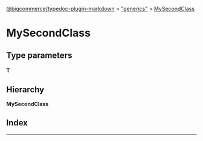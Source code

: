 [@bigcommerce/typedoc-plugin-markdown](../README.md) > ["generics"](../modules/_generics_.md) > [MySecondClass](../classes/_generics_.mysecondclass.md)

# MySecondClass

## Type parameters

#### T 
## Hierarchy

**MySecondClass**

## Index

---


